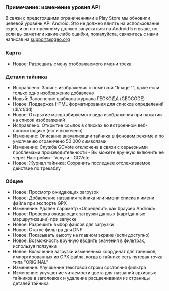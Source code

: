 
### Примечание: изменение уровня API
В связи с предстоящими ограничениями в Play Store мы обновили целевой уровень API Android. Это не должно влиять на использование c:geo, и он по-прежнему должен запускаться на Android 5 и выше, но если вы заметили какие-либо ошибки, пожалуйста, свяжитесь с нами написав на support@cgeo.org

### Карта
- Новое: Разрешить смену отображаемого имени трека

### Детали тайника
- Исправлено: Запись изображения с пометкой "Image 1", даже если только одно изображение добавлено
- Новый: Заполнение шаблона журнала ГЕОКОДА (GEOCODE)
- Новое: Поддержка HTML форматирования для списков определений (dl/dt/dd)
- Новое: Открытие масштабируемого вида изображения при нажатии на список изображений
- Исправлено: Открытие ссылок в списках во встроенном веб-просмотрщике (если включено)
- Изменение: Описание визуализации тайника в фоновом режиме и по умолчанию ограничено 50 000 символами
- Изменение: Служба GCVote отключена в связи с серьезными проблемами производительности - Вы можете вручную включить ее через Настройки - Услуги - GCVote
- Новое: Журнал тайника: Сохранить последнее отслеживаемое действие по трекаблу

### Общее
- Новое: Просмотр ожидающих загрузок
- Новое: Добавление названия тайника или имени списка к имени файла при экспорте GPX
- Изменение: Удалён параметр «Определить как браузер Android»
- Новое: Проверка ожидающих загрузки данных (карт/данных маршрутизации) при запуске
- Новое: Разрешить выбор файлов для загрузки
- Новое: Статус фильтра для DNF
- Новое: Показывать высоту на главном экране (если доступно)
- Новое: Возможность вручную вводить значения в фильтрах, используя ползунки
- Новое: Включение загрузки измененных координат для тайников, импортированных из GPX файла, когда в тайнике есть путевая точка типа "ORIGINAL"
- Изменение: Улучшение текстовой строки состояния фильтра
- Изменение: улучшение читаемости цвета для названий архивных тайников в заголовках и удаление расцвечивания из страницы деталей тайника
